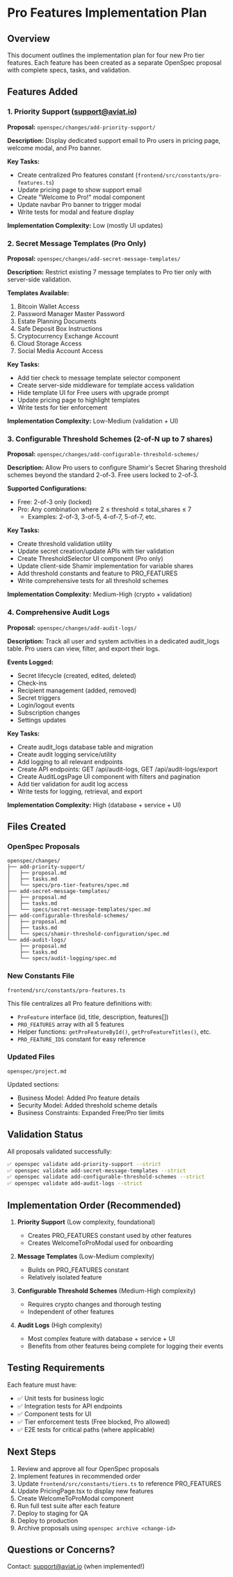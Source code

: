 # Pro Features Implementation Plan

## Overview

This document outlines the implementation plan for four new Pro tier features. Each feature has been created as a separate OpenSpec proposal with complete specs, tasks, and validation.

## Features Added

### 1. Priority Support (support@aviat.io)
**Proposal:** `openspec/changes/add-priority-support/`

**Description:** Display dedicated support email to Pro users in pricing page, welcome modal, and Pro banner.

**Key Tasks:**
- Create centralized Pro features constant (`frontend/src/constants/pro-features.ts`)
- Update pricing page to show support email
- Create "Welcome to Pro!" modal component
- Update navbar Pro banner to trigger modal
- Write tests for modal and feature display

**Implementation Complexity:** Low (mostly UI updates)

### 2. Secret Message Templates (Pro Only)
**Proposal:** `openspec/changes/add-secret-message-templates/`

**Description:** Restrict existing 7 message templates to Pro tier only with server-side validation.

**Templates Available:**
1. Bitcoin Wallet Access
2. Password Manager Master Password
3. Estate Planning Documents
4. Safe Deposit Box Instructions
5. Cryptocurrency Exchange Account
6. Cloud Storage Access
7. Social Media Account Access

**Key Tasks:**
- Add tier check to message template selector component
- Create server-side middleware for template access validation
- Hide template UI for Free users with upgrade prompt
- Update pricing page to highlight templates
- Write tests for tier enforcement

**Implementation Complexity:** Low-Medium (validation + UI)

### 3. Configurable Threshold Schemes (2-of-N up to 7 shares)
**Proposal:** `openspec/changes/add-configurable-threshold-schemes/`

**Description:** Allow Pro users to configure Shamir's Secret Sharing threshold schemes beyond the standard 2-of-3. Free users locked to 2-of-3.

**Supported Configurations:**
- Free: 2-of-3 only (locked)
- Pro: Any combination where 2 ≤ threshold ≤ total_shares ≤ 7
  - Examples: 2-of-3, 3-of-5, 4-of-7, 5-of-7, etc.

**Key Tasks:**
- Create threshold validation utility
- Update secret creation/update APIs with tier validation
- Create ThresholdSelector UI component (Pro only)
- Update client-side Shamir implementation for variable shares
- Add threshold constants and feature to PRO_FEATURES
- Write comprehensive tests for all threshold schemes

**Implementation Complexity:** Medium-High (crypto + validation)

### 4. Comprehensive Audit Logs
**Proposal:** `openspec/changes/add-audit-logs/`

**Description:** Track all user and system activities in a dedicated audit_logs table. Pro users can view, filter, and export their logs.

**Events Logged:**
- Secret lifecycle (created, edited, deleted)
- Check-ins
- Recipient management (added, removed)
- Secret triggers
- Login/logout events
- Subscription changes
- Settings updates

**Key Tasks:**
- Create audit_logs database table and migration
- Create audit logging service/utility
- Add logging to all relevant endpoints
- Create API endpoints: GET /api/audit-logs, GET /api/audit-logs/export
- Create AuditLogsPage UI component with filters and pagination
- Add tier validation for audit log access
- Write tests for logging, retrieval, and export

**Implementation Complexity:** High (database + service + UI)

## Files Created

### OpenSpec Proposals
```
openspec/changes/
├── add-priority-support/
│   ├── proposal.md
│   ├── tasks.md
│   └── specs/pro-tier-features/spec.md
├── add-secret-message-templates/
│   ├── proposal.md
│   ├── tasks.md
│   └── specs/secret-message-templates/spec.md
├── add-configurable-threshold-schemes/
│   ├── proposal.md
│   ├── tasks.md
│   └── specs/shamir-threshold-configuration/spec.md
└── add-audit-logs/
    ├── proposal.md
    ├── tasks.md
    └── specs/audit-logging/spec.md
```

### New Constants File
```
frontend/src/constants/pro-features.ts
```

This file centralizes all Pro feature definitions with:
- `ProFeature` interface (id, title, description, features[])
- `PRO_FEATURES` array with all 5 features
- Helper functions: `getProFeatureById()`, `getProFeatureTitles()`, etc.
- `PRO_FEATURE_IDS` constant for easy reference

### Updated Files
```
openspec/project.md
```

Updated sections:
- Business Model: Added Pro feature details
- Security Model: Added threshold scheme details
- Business Constraints: Expanded Free/Pro tier limits

## Validation Status

All proposals validated successfully:
```bash
✅ openspec validate add-priority-support --strict
✅ openspec validate add-secret-message-templates --strict
✅ openspec validate add-configurable-threshold-schemes --strict
✅ openspec validate add-audit-logs --strict
```

## Implementation Order (Recommended)

1. **Priority Support** (Low complexity, foundational)
   - Creates PRO_FEATURES constant used by other features
   - Creates WelcomeToProModal used for onboarding

2. **Message Templates** (Low-Medium complexity)
   - Builds on PRO_FEATURES constant
   - Relatively isolated feature

3. **Configurable Threshold Schemes** (Medium-High complexity)
   - Requires crypto changes and thorough testing
   - Independent of other features

4. **Audit Logs** (High complexity)
   - Most complex feature with database + service + UI
   - Benefits from other features being complete for logging their events

## Testing Requirements

Each feature must have:
- ✅ Unit tests for business logic
- ✅ Integration tests for API endpoints
- ✅ Component tests for UI
- ✅ Tier enforcement tests (Free blocked, Pro allowed)
- ✅ E2E tests for critical paths (where applicable)

## Next Steps

1. Review and approve all four OpenSpec proposals
2. Implement features in recommended order
3. Update `frontend/src/constants/tiers.ts` to reference PRO_FEATURES
4. Update PricingPage.tsx to display new features
5. Create WelcomeToProModal component
6. Run full test suite after each feature
7. Deploy to staging for QA
8. Deploy to production
9. Archive proposals using `openspec archive <change-id>`

## Questions or Concerns?

Contact: support@aviat.io (when implemented!)
